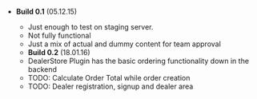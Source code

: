 * **Build 0.1** (05.12.15)
  - Just enough to test on staging server. 
  - Not fully functional
  - Just a mix of actual and dummy content for team approval

  * **Build 0.2** (18.01.16)
  - DealerStore Plugin has the basic ordering functionality down in the backend
  - TODO: Calculate Order Total while order creation
  - TODO: Dealer registration, signup and dealer area 
